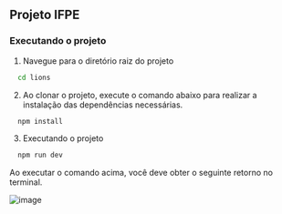 ## Projeto IFPE

### Executando o projeto

1. Navegue para o diretório raiz do projeto

```bash
  cd lions
```

2. Ao clonar o projeto, execute o comando abaixo para realizar a instalação das dependências necessárias.

```bash
  npm install
```

3. Executando o projeto

```bash
  npm run dev
```

Ao executar o comando acima, você deve obter o seguinte retorno no terminal.

![image](https://github.com/user-attachments/assets/67264211-97d2-4810-8df0-ca48e4e2c715)
